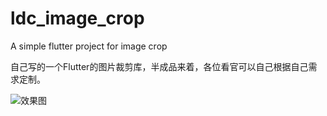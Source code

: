 # ldc_image_crop
A simple flutter project for image crop

自己写的一个Flutter的图片裁剪库，半成品来着，各位看官可以自己根据自己需求定制。

![效果图](https://github.com/MrDavy/ldc_image_crop/blob/master/test.gif)
